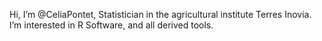 Hi, I’m @CeliaPontet, Statistician in the agricultural institute Terres Inovia.
I’m interested in R Software, and all derived tools.
<!---
CeliaPontet/CeliaPontet is a ✨ special ✨ repository because its `README.md` (this file) appears on your GitHub profile.
You can click the Preview link to take a look at your changes.
--->
